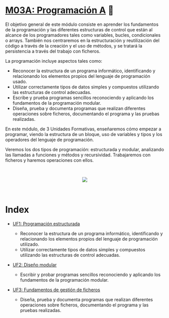 # [M03A: Programación A](https://www.ilerna.es/es/ciclo-grado-superior-desarrollo-aplicaciones-web-72) 🚀


El objetivo general de este módulo consiste en aprender los fundamentos de la programación y las diferentes estructuras de control que están al alcance de los programadores tales como variables, bucles, condicionales o arrays. También nos centraremos en la estructuración y reutilización del código a través de la creación y el uso de métodos, y se tratará la persistencia a través del trabajo con ficheros.

La programación incluye aspectos tales como:
- Reconocer la estructura de un programa informático, identificando y relacionando los elementos propios del lenguaje de programación usado.
- Utilizar correctamente tipos de datos simples y compuestos utilizando las estructuras de control adecuadas.
- Escribe y prueba programas sencillos reconociendo y aplicando los fundamentos de la programación modular.
- Diseña, prueba y documenta programas que realizan diferentes operaciones sobre ficheros, documentando el programa y las pruebas realizadas.


En este módulo, de 3 Unidades Formativas, enseñaremos cómo empezar a programar, viendo la estructura de un bloque, uso de variables y tipos y los operadores del lenguaje de programación.

Veremos los dos tipos de programación: estructurada y modular, analizando las llamadas a funciones y métodos y recursividad. Trabajaremos con ficheros y haremos operaciones con ellos.

<br>

<p align="center">
  <img src="https://img.shields.io/badge/Curso%20-Finalizado-brightgreen"/>
</p>

<br>

# Index

  - [UF1: Programación estructurada](https://github.com/juancumbeq/daw-m03a-programming/tree/main/uf1)
    - Reconocer la estructura de un programa informático, identificando y relacionando los elementos propios del lenguaje de programación utilizado.
    - Utilizar correctamente tipos de datos simples y compuestos utilizando las estructuras de control adecuadas.

  - [UF2: Diseño modular](https://github.com/juancumbeq/daw-m03a-programming/tree/main/uf2)
    - Escribir y probar programas sencillos reconociendo y aplicando los fundamentos de la programación modular.

  - [UF3: Fundamentos de gestión de ficheros](https://github.com/juancumbeq/daw-m03a-programming/tree/main/uf3)
    - Diseña, prueba y documenta programas que realizan diferentes operaciones sobre ficheros, documentando el programa y las pruebas realizadas.

<br>